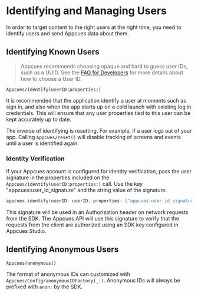 # Identifying and Managing Users

In order to target content to the right users at the right time, you need to identify users and send Appcues data about them.

## Identifying Known Users

> Appcues recommends choosing opaque and hard to guess user IDs, such as a UUID. See the [FAQ for Developers](https://docs.appcues.com/article/159-faq#choosing-a-user-id) for more details about how to choose a User ID.

``Appcues/identify(userID:properties:)``

It is recommended that the application identify a user at moments such as sign in, and also when the app starts up on a cold launch with existing log in credentials. This will ensure that any user properties tied to this user can be kept accurately up to date.

The inverse of identifying is resetting. For example, if a user logs out of your app. Calling ``Appcues/reset()`` will disable tracking of screens and events until a user is identified again.

### Identity Verification
If your Appcues account is configured for identity verification, pass the user signature in the properties included on the ``Appcues/identify(userID:properties:)`` call. Use the key "appcues:user_id_signature" and the string value of the signature.

```swift
appcues.identify(userID: userID, properties: ["appcues:user_id_signature": signature])
```

This signature will be used in an Authorization header on network requests from the SDK. The Appcues API will use this signature to verify that the requests from the client are authorized using an SDK key configured in Appcues Studio.

## Identifying Anonymous Users

``Appcues/anonymous()``

The format of anonymous IDs can customized with ``Appcues/Config/anonymousIDFactory(_:)``. Anonymous IDs will always be prefixed with `anon:` by the SDK.
